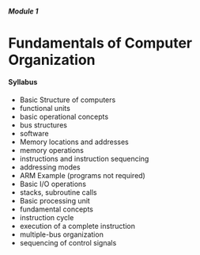 ##### Module 1
# Fundamentals of Computer Organization
#### Syllabus
- Basic Structure of computers
- functional units 
- basic operational concepts 
- bus structures 
- software
- Memory locations and addresses 
- memory operations 
- instructions and instruction sequencing 
- addressing modes 
-  ARM Example (programs not required)
- Basic I/O operations 
- stacks, subroutine calls 
- Basic processing unit 
- fundamental concepts 
- instruction cycle 
- execution of a complete instruction 
- multiple-bus organization
- sequencing of control signals
